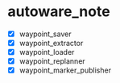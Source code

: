 # autoware_note


- [x] waypoint_saver
- [x] waypoint_extractor 
- [x] waypoint_loader
- [x] waypoint_replanner
- [x] waypoint_marker_publisher